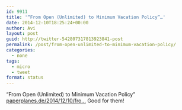 ```yaml
---
id: 9911
title: '“From Open (Unlimited) to Minimum Vacation Policy”…'
date: 2014-12-10T18:25:24+00:00
author: Avi
layout: post
guid: http://twitter-542807317813923841-post
permalink: /post/from-open-unlimited-to-minimum-vacation-policy/
categories:
  - none
tags:
  - micro
  - tweet
format: status
---
```

“From Open (Unlimited) to Minimum Vacation Policy” [paperplanes.de/2014/12/10/fro…](http://www.paperplanes.de/2014/12/10/from-open-to-minimum-vacation-policy.html) Good for them!